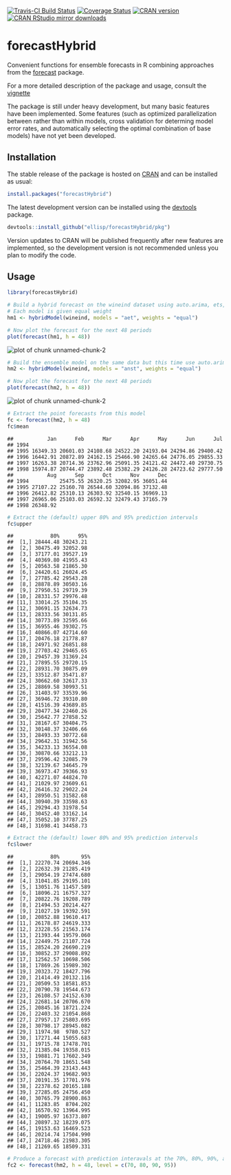 [![Travis-CI Build Status](https://travis-ci.org/ellisp/forecastHybrid.svg?branch=master)](https://travis-ci.org/ellisp/forecastHybrid)
[![Coverage Status](https://coveralls.io/repos/github/ellisp/forecastHybrid/badge.svg?branch=master)](https://coveralls.io/github/ellisp/forecastHybrid?branch=master)
[![CRAN version](http://www.r-pkg.org/badges/version/forecastHybrid)](http://www.r-pkg.org/pkg/forecastHybrid)
[![CRAN RStudio mirror downloads](http://cranlogs.r-pkg.org/badges/forecastHybrid)](http://www.r-pkg.org/pkg/forecastHybrid)

# forecastHybrid
Convenient functions for ensemble forecasts in R combining approaches from the [forecast](https://github.com/robjhyndman/forecast) package.

For a more detailed description of the package and usage, consult the [vignette](/vignettes/forecastHybrid.Rmd)

The package is still under heavy development, but many basic features have been implemented. Some features (such as optimized parallelization between rather than within models, cross validation for determing model error rates, and automatically selecting the optimal combination of base models) have not yet been developed.


## Installation
The stable release of the package is hosted on [CRAN](https://cran.r-project.org/web/packages/forecastHybrid/index.html) and can be installed as usual:
````r
install.packages("forecastHybrid")
````

The latest development version can be installed using the [devtools](https://cran.r-project.org/web/packages/devtools/index.html) package.



```r
devtools::install_github("ellisp/forecastHybrid/pkg")
```
Version updates to CRAN will be published frequently after new features are implemented, so the development version is not recommended unless you plan to modify the code.

## Usage


```r
library(forecastHybrid)

# Build a hybrid forecast on the wineind dataset using auto.arima, ets, and tbats models.
# Each model is given equal weight
hm1 <- hybridModel(wineind, models = "aet", weights = "equal")

# Now plot the forecast for the next 48 periods
plot(forecast(hm1, h = 48))
```

![plot of chunk unnamed-chunk-2](figure/unnamed-chunk-2-1.png)

```r
# Build the ensemble model on the same data but this time use auto.arima, nnetar, stlm, and tbats models.
hm2 <- hybridModel(wineind, models = "anst", weights = "equal")

# Now plot the forecast for the next 48 periods
plot(forecast(hm2, h = 48))
```

![plot of chunk unnamed-chunk-2](figure/unnamed-chunk-2-2.png)

```r
# Extract the point forecasts from this model
fc <- forecast(hm2, h = 48)
fc$mean
```

```
##           Jan      Feb      Mar      Apr      May      Jun      Jul
## 1994                                                               
## 1995 16349.33 20601.03 24108.68 24522.20 24193.04 24294.86 29400.42
## 1996 16442.91 20872.89 24162.15 25466.90 24265.64 24776.05 29855.33
## 1997 16263.38 20714.36 23762.96 25091.35 24121.42 24472.40 29730.75
## 1998 15974.87 20744.47 23892.48 25382.29 24126.28 24723.62 29777.50
##           Aug      Sep      Oct      Nov      Dec
## 1994          25475.55 26320.25 32082.95 36051.44
## 1995 27107.22 25160.78 26544.60 32094.86 37132.48
## 1996 26412.82 25310.13 26303.92 32540.15 36969.13
## 1997 26965.06 25103.03 26592.32 32479.43 37165.79
## 1998 26348.92
```

```r
# Extract the (default) upper 80% and 95% prediction intervals
fc$upper
```

```
##            80%      95%
##  [1,] 28444.48 30243.21
##  [2,] 30475.49 32052.98
##  [3,] 37177.01 39527.19
##  [4,] 40369.80 41955.43
##  [5,] 20563.58 21865.30
##  [6,] 24420.61 26024.45
##  [7,] 27785.42 29543.28
##  [8,] 28878.89 30503.16
##  [9,] 27950.51 29719.39
## [10,] 28331.57 29976.48
## [11,] 33014.25 35104.35
## [12,] 30691.15 32634.73
## [13,] 28333.56 30131.85
## [14,] 30773.89 32595.66
## [15,] 36955.46 39302.75
## [16,] 40866.07 42714.60
## [17,] 20476.18 21778.87
## [18,] 24971.92 26851.88
## [19,] 27703.42 29465.65
## [20,] 29457.39 31369.24
## [21,] 27895.55 29720.15
## [22,] 28931.70 30875.09
## [23,] 33512.87 35471.87
## [24,] 30662.60 32617.33
## [25,] 28869.58 30993.51
## [26,] 31403.97 33539.96
## [27,] 36946.72 39310.80
## [28,] 41516.39 43689.85
## [29,] 20477.34 22460.26
## [30,] 25642.77 27858.52
## [31,] 28167.67 30404.75
## [32,] 30148.37 32406.66
## [33,] 28493.33 30772.68
## [34,] 29642.31 31942.56
## [35,] 34233.13 36554.08
## [36,] 30870.66 33212.13
## [37,] 29596.42 32085.79
## [38,] 32139.67 34645.79
## [39,] 36973.47 39366.93
## [40,] 42271.07 44824.70
## [41,] 21029.97 23609.61
## [42,] 26416.32 29022.24
## [43,] 28950.51 31582.68
## [44,] 30940.39 33598.63
## [45,] 29294.43 31978.54
## [46,] 30452.40 33162.14
## [47,] 35052.10 37787.25
## [48,] 31698.41 34458.73
```

```r
# Extract the (default) lower 80% and 95% prediction intervals
fc$lower
```

```
##            80%       95%
##  [1,] 22270.74 20694.346
##  [2,] 22632.39 21285.419
##  [3,] 29054.19 27474.680
##  [4,] 31041.85 29195.101
##  [5,] 13051.76 11457.589
##  [6,] 18096.21 16757.327
##  [7,] 20822.76 19208.789
##  [8,] 21494.53 20214.427
##  [9,] 21027.19 19392.591
## [10,] 20852.88 19610.417
## [11,] 26178.87 24619.333
## [12,] 23228.55 21563.174
## [13,] 21393.44 19579.060
## [14,] 22449.75 21107.724
## [15,] 28524.20 26690.219
## [16,] 30852.37 29008.892
## [17,] 12562.57 10698.506
## [18,] 17869.26 15989.302
## [19,] 20323.72 18427.796
## [20,] 21414.49 20132.116
## [21,] 20509.53 18581.853
## [22,] 20790.78 19544.673
## [23,] 26108.57 24152.630
## [24,] 22681.14 20706.670
## [25,] 20845.16 18721.224
## [26,] 22403.32 21054.868
## [27,] 27957.17 25803.695
## [28,] 30798.17 28945.082
## [29,] 11974.98  9780.527
## [30,] 17271.44 15055.683
## [31,] 19715.78 17478.701
## [32,] 21385.04 19358.015
## [33,] 19881.71 17602.349
## [34,] 20764.70 18651.548
## [35,] 25464.39 23143.443
## [36,] 22024.37 19682.903
## [37,] 20191.35 17701.976
## [38,] 22378.62 20165.188
## [39,] 27285.05 24756.450
## [40,] 30765.79 28900.863
## [41,] 11283.85  8704.202
## [42,] 16570.92 13964.995
## [43,] 19005.97 16373.807
## [44,] 20897.32 18239.075
## [45,] 19153.63 16469.523
## [46,] 20214.74 17504.990
## [47,] 24718.46 21983.305
## [48,] 21269.65 18509.331
```

```r
# Produce a forecast with prediction interavals at the 70%, 80%, 90%, and 95% levels
fc2 <- forecast(hm2, h = 48, level = c(70, 80, 90, 95))
```

